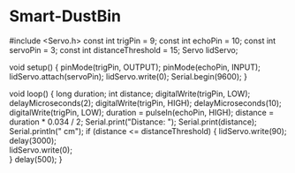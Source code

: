 # Smart-DustBin
#include <Servo.h>
const int trigPin = 9;
const int echoPin = 10;
const int servoPin = 3;
const int distanceThreshold = 15;
Servo lidServo;

void setup() {
  pinMode(trigPin, OUTPUT);
  pinMode(echoPin, INPUT);
  lidServo.attach(servoPin);
  lidServo.write(0); 
  Serial.begin(9600);
}

void loop() {
  long duration;
  int distance;
  digitalWrite(trigPin, LOW);
  delayMicroseconds(2);
  digitalWrite(trigPin, HIGH);
  delayMicroseconds(10);
  digitalWrite(trigPin, LOW);
  duration = pulseIn(echoPin, HIGH);
  distance = duration * 0.034 / 2;
  Serial.print("Distance: ");
  Serial.print(distance);
  Serial.println(" cm");
  if (distance <= distanceThreshold) {
    lidServo.write(90); 
    delay(3000);  
    lidServo.write(0);  
  }
  delay(500); 
}
